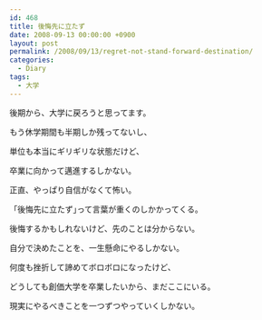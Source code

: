 ```yaml
---
id: 468
title: 後悔先に立たず
date: 2008-09-13 00:00:00 +0900
layout: post
permalink: /2008/09/13/regret-not-stand-forward-destination/
categories:
  - Diary
tags:
  - 大学
---
```

後期から、大学に戻ろうと思ってます。
  
もう休学期間も半期しか残ってないし、
  
単位も本当にギリギリな状態だけど、
  
卒業に向かって邁進するしかない。

正直、やっぱり自信がなくて怖い。
  
「後悔先に立たず｣って言葉が重くのしかかってくる。
  
後悔するかもしれないけど、先のことは分からない。

自分で決めたことを、一生懸命にやるしかない。
  
何度も挫折して諦めてボロボロになったけど、
  
どうしても創価大学を卒業したいから、まだここにいる。
  
現実にやるべきことを一つずつやっていくしかない。
